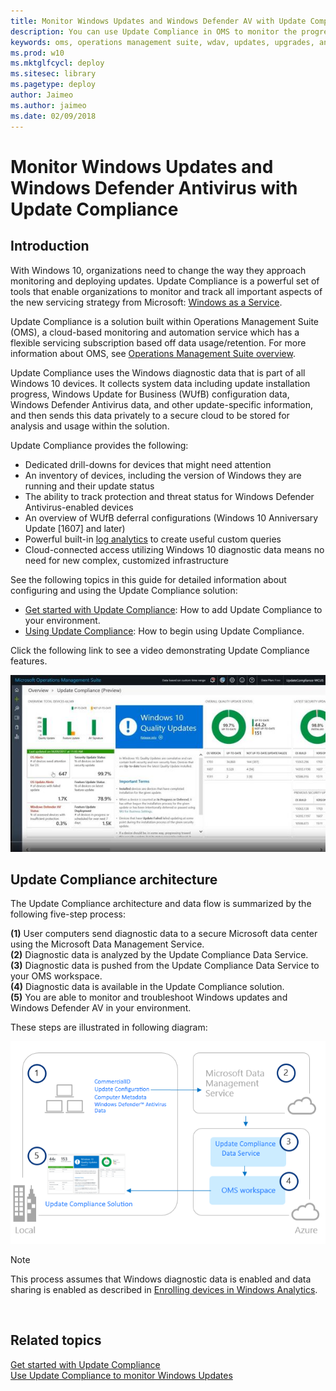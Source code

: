 ```yaml
---
title: Monitor Windows Updates and Windows Defender AV with Update Compliance (Windows 10)
description: You can use Update Compliance in OMS to monitor the progress of updates and key antimalware protection features on devices in your network.
keywords: oms, operations management suite, wdav, updates, upgrades, antivirus, antimalware, signature, log analytics
ms.prod: w10
ms.mktglfcycl: deploy
ms.sitesec: library
ms.pagetype: deploy
author: Jaimeo
ms.author: jaimeo
ms.date: 02/09/2018
---
```


# Monitor Windows Updates and Windows Defender Antivirus with Update Compliance

## Introduction

With Windows 10, organizations need to change the way they approach monitoring and deploying updates. Update Compliance is a powerful set of tools that enable organizations to monitor and track all important aspects of the new servicing strategy from Microsoft: [Windows as a Service](waas-overview.md).

Update Compliance is a solution built within Operations Management Suite (OMS), a cloud-based monitoring and automation service which has a flexible servicing subscription based off data usage/retention. For more information about OMS, see [Operations Management Suite overview](http://azure.microsoft.com/documentation/articles/operations-management-suite-overview/).

Update Compliance uses the Windows diagnostic data that is part of all Windows 10 devices. It collects system data including update installation progress, Windows Update for Business (WUfB) configuration data, Windows Defender Antivirus data, and other update-specific information, and then sends this data privately to a secure cloud to be stored for analysis and usage within the solution. 

Update Compliance provides the following:

- Dedicated drill-downs for devices that might need attention
- An inventory of devices, including the version of Windows they are running and their update status
- The ability to track protection and threat status for Windows Defender Antivirus-enabled devices
- An overview of WUfB deferral configurations (Windows 10 Anniversary Update [1607] and later)
- Powerful built-in [log analytics](https://www.microsoft.com/en-us/cloud-platform/insight-and-analytics?WT.srch=1&WT.mc_id=AID529558_SEM_%5B_uniqid%5D&utm_source=Bing&utm_medium=CPC&utm_term=log%20analytics&utm_campaign=Hybrid_Cloud_Management) to create useful custom queries
- Cloud-connected access utilizing Windows 10 diagnostic data means no need for new complex, customized infrastructure

See the following topics in this guide for detailed information about configuring and using the Update Compliance solution:

- [Get started with Update Compliance](update-compliance-get-started.md): How to add Update Compliance to your environment.
- [Using Update Compliance](update-compliance-using.md): How to begin using Update Compliance.

Click the following link to see a video demonstrating Update Compliance features.

[![YouTube video demonstrating Update Compliance](images/UC-vid-crop.jpg)](https://www.youtube.com/embed/1cmF5c_R8I4) 

## Update Compliance architecture
 
The Update Compliance architecture and data flow is summarized by the following five-step process:

**(1)** User computers send diagnostic data to a secure Microsoft data center using the Microsoft Data Management Service.<BR>
**(2)** Diagnostic data is analyzed by the Update Compliance Data Service.<BR>
**(3)** Diagnostic data is pushed from the Update Compliance Data Service to your OMS workspace.<BR>
**(4)** Diagnostic data is available in the Update Compliance solution.<BR>
**(5)** You are able to monitor and troubleshoot Windows updates and Windows Defender AV in your environment.<BR>

These steps are illustrated in following diagram:

![Update Compliance architecture](images/uc-01-wdav.png)

>[!NOTE]
>This process assumes that Windows diagnostic data is enabled and data sharing is enabled as described in [Enrolling devices in Windows Analytics](windows-analytics-get-started.md).



 
## Related topics

[Get started with Update Compliance](update-compliance-get-started.md)<BR>
[Use Update Compliance to monitor Windows Updates](update-compliance-using.md)